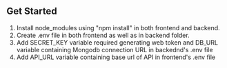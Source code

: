 ## Get Started

1. Install node_modules using "npm install" in both frontend and backend.
2. Create .env file in both frontend as well as in backend folder.
3. Add SECRET_KEY variable required generating web token and DB_URL variable containing Mongodb connection URL in backednd's .env file
4. Add API_URL variable containing base url of API in frontend's .env file
